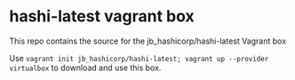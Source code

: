 # hashi-latest vagrant box

This repo contains the source for the jb\_hashicorp/hashi-latest Vagrant box

Use `vagrant init jb_hashicorp/hashi-latest; vagrant up --provider virtualbox` to download and use this box.
